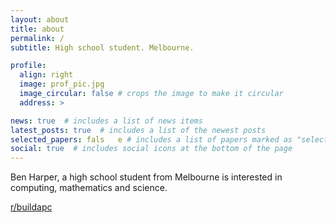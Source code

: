 ```yaml
---
layout: about
title: about
permalink: /
subtitle: High school student. Melbourne.

profile:
  align: right
  image: prof_pic.jpg
  image_circular: false # crops the image to make it circular
  address: >

news: true  # includes a list of news items
latest_posts: true  # includes a list of the newest posts
selected_papers: fals	e # includes a list of papers marked as "selected={true}"
social: true  # includes social icons at the bottom of the page
---
```


Ben Harper, a high school student from Melbourne is interested in computing, mathematics and science.


 [r/buildapc](https://www.reddit.com/r/buildapc/)
